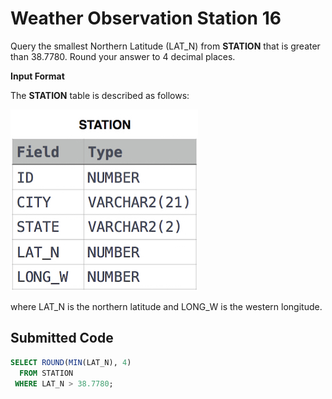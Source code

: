 # Weather Observation Station 16

Query the smallest Northern Latitude (LAT_N) from **STATION** that is greater than $38.7780$. Round your answer to $4$ decimal places.

**Input Format**

The **STATION** table is described as follows:

![](../src/1449345840-5f0a551030-Station.jpg)

where LAT_N is the northern latitude and LONG_W is the western longitude.

## Submitted Code

```sql
SELECT ROUND(MIN(LAT_N), 4)
  FROM STATION
 WHERE LAT_N > 38.7780;
```
